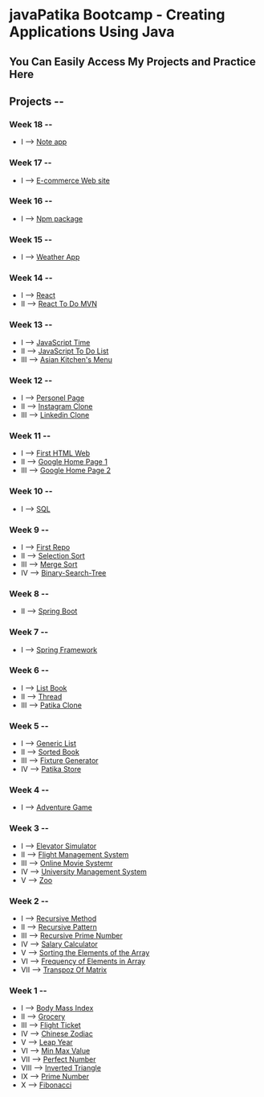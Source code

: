 # javaPatika Bootcamp - Creating Applications Using Java

## You Can Easily Access My Projects and Practice Here

## Projects --
### Week 18 -- 
- I  --> [Note app](https://github.com/m1erla/nodes-app)
         

### Week 17 -- 
- I  --> [E-commerce Web site](https://github.com/m1erla/e-commerce)


### Week 16 -- 
- I  --> [Npm package](https://github.com/m1erla/yummys)


### Week 15 -- 
- I  --> [Weather App](https://github.com/m1erla/weather-app)


### Week 14 -- 
- I  --> [React](https://github.com/m1erla/react)
- II --> [React To Do MVN](https://github.com/m1erla/todomvc-app)


### Week 13 -- 
- I  --> [JavaScript Time](https://github.com/m1erla/javaPatika/tree/master/src/WeekThirteen/jstime)
- II --> [JavaScript To Do List](https://github.com/m1erla/javaPatika/tree/master/src/WeekThirteen/jslist)
- III --> [Asian Kitchen's Menu](https://github.com/m1erla/javaPatika/tree/master/src/WeekThirteen/asianmenu)


### Week 12 -- 
- I  --> [Personel Page](https://github.com/m1erla/CssProject)
- II --> [Instagram Clone](https://github.com/m1erla/bootstarp-demo)
- III --> [Linkedin Clone](https://github.com/m1erla/Bootstrap-linkedln)


### Week 11 -- 
- I  --> [First HTML Web](https://github.com/m1erla/HTML)
- II --> [Google Home Page 1](https://github.com/m1erla/HTML/tree/main/Home-work)
- III --> [Google Home Page 2](https://github.com/m1erla/HTML/tree/main/Updated-Google)


### Week 10 -- 
- I --> [SQL](https://github.com/m1erla/javaPatika/tree/master/src/WeekTen)


### Week 9 -- 
- I  --> [First Repo](https://github.com/m1erla/kodluyoruzilkrepo)
- II --> [Selection Sort](https://github.com/m1erla/Project-First/blob/main/Project-First.md)
- III --> [Merge Sort](https://github.com/m1erla/Project-First/blob/main/Project-Second.md)
- IV --> [Binary-Search-Tree](https://github.com/m1erla/Project-First/blob/main/Project-Third.md)


### Week 8 -- 
- II --> [Spring Boot](https://github.com/m1erla/PatikaSpringBoot)


### Week 7 -- 
- I  --> [Spring Framework](https://github.com/m1erla/SpringFrameWork)
  

### Week 6 -- 
- I  --> [List Book](https://github.com/m1erla/javaPatika/tree/master/src/WeekSix/ListBook)
- II --> [Thread](https://github.com/m1erla/javaPatika/tree/master/src/WeekSix/Thread)
- III --> [Patika Clone](https://github.com/m1erla/javaPatika/tree/master/src/WeekSix/com/patikadev)


### Week 5 -- 
- I  --> [Generic List](https://github.com/m1erla/javaPatika/tree/master/src/WeekFive/GenericList)
- II --> [Sorted Book](https://github.com/m1erla/javaPatika/tree/master/src/WeekFive/SortedBook)
- III --> [Fixture Generator](https://github.com/m1erla/javaPatika/tree/master/src/WeekFive/FixtureGenerator)
- IV --> [Patika Store](https://github.com/m1erla/javaPatika/tree/master/src/WeekFive/PatikaStore)  

### Week 4 --                                                                                                           
- I  --> [Adventure Game](https://github.com/m1erla/javaPatika/tree/master/src/WeekFour/AdventureGame)  

### Week 3 --                                                                                                           
- I  --> [Elevator Simulator](https://github.com/m1erla/javaPatika/tree/master/src/WeekThree/ElevatorSimulator)  
- II  --> [Flight Management System](https://github.com/m1erla/javaPatika/tree/master/src/WeekThree/FlightManagementSystem)
- III  --> [Online Movie Systemr](https://github.com/m1erla/javaPatika/tree/master/src/WeekThree/OnlineMovieSystem)
- IV  --> [University Management System](https://github.com/m1erla/javaPatika/tree/master/src/WeekThree/UniversityManagementSystem)
- V --> [Zoo](https://github.com/m1erla/javaPatika/tree/master/src/WeekThree/Zoo)

### Week 2 --                                                                                                           
- I --> [Recursive Method](https://github.com/m1erla/javaPatika/tree/master/src/WeekTwo/FirstHomeWork)  
- II  --> [Recursive Pattern](https://github.com/m1erla/javaPatika/tree/master/src/WeekTwo/SecondHomeWork)
- III  --> [Recursive Prime Number](https://github.com/m1erla/javaPatika/tree/master/src/WeekTwo/ThirdHomeWork)
- IV  --> [Salary Calculator](https://github.com/m1erla/javaPatika/tree/master/src/WeekTwo/SalaryCalculator)
- V  --> [Sorting the Elements of the Array](https://github.com/m1erla/javaPatika/tree/master/src/WeekTwo/SortArrayNumber)
- VI  --> [Frequency of Elements in Array](https://github.com/m1erla/javaPatika/tree/master/src/WeekTwo/FrequencyArray)
- VII --> [Transpoz Of Matrix](https://github.com/m1erla/javaPatika/tree/master/src/WeekTwo/TranspozeMatrix)

### Week 1 --                                                                                                           
- I --> [Body Mass Index](https://github.com/m1erla/javaPatika/blob/master/src/Entrance/BodyMassIndex.java)  
- II --> [Grocery](https://github.com/m1erla/javaPatika/tree/master/src/Entrance/Grocery.java)
- III --> [Flight Ticket](https://github.com/m1erla/javaPatika/tree/master/src/Entrance/FlightTicket.java)
- IV --> [Chinese Zodiac](https://github.com/m1erla/javaPatika/tree/master/src/Entrance/ChineseZodiac.java)
- V --> [Leap Year](https://github.com/m1erla/javaPatika/tree/master/src/Entrance/LeapYear.java)
- VI --> [Min Max Value](https://github.com/m1erla/javaPatika/tree/master/src/Entrance/HomeWorkSixth)
- VII --> [Perfect Number](https://github.com/m1erla/javaPatika/tree/master/src/Entrance/HomeWorkSeven)
- VIII --> [Inverted Triangle](https://github.com/m1erla/javaPatika/tree/master/src/Entrance/HomeWorkEight)
- IX --> [Prime Number](https://github.com/m1erla/javaPatika/tree/master/src/Entrance/HomeWorkNine)
- X --> [Fibonacci](https://github.com/m1erla/javaPatika/tree/master/src/Entrance/HomeWorkTen)

